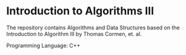 # Introduction to Algorithms III
The repository contains Algorithms and Data Structures based on the Introduction to Algorithm III by Thomas Cormen, et. al.

Programming Language: C++
